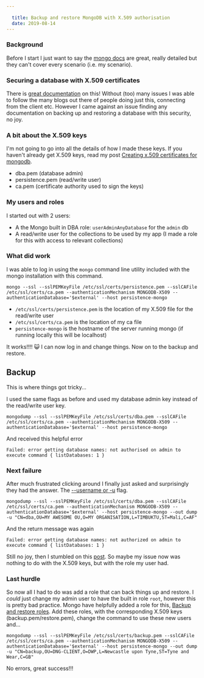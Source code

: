 ```yaml
---
  
  title: Backup and restore MongoDB with X.509 authorisation
  date: 2019-08-14
---
```

  
### Background
Before I start I just want to say the [mongo docs](https://docs.mongodb.com/) are great, really detailed but they can't cover every scenario (i.e. my scenario).

### Securing a database with X.509 certificates
There is [great documentation](https://docs.mongodb.com/manual/core/security-x.509/) on this! Without (too) many issues I was able to follow the many blogs out there of people doing just this, connecting from the client etc.  However I came against an issue finding any documentation on backing up and restoring a database with this security, no joy.

### A bit about the X.509 keys
I'm not going to go into all the details of how I made these keys.  If you haven't already get X.509 keys, read my post [Creating x.509 certificates for mongodb](https://www.grainger.xyz/creating-x-509-certificates-for-mongodb/).

* dba.pem (database admin)
* persistence.pem (read/write user)
* ca.pem (certificate authority used to sign the keys)

### My users and roles
I started out with 2 users:  

* A the Mongo built in DBA role: ```userAdminAnyDatabase``` for the ```admin``` db
* A read/write user for the collections to be used by my app (I made a role for this with access to relevant collections)

### What did work
I was able to log in using the ```mongo``` command line utility included with the mongo installation with this command.

```
mongo --ssl --sslPEMKeyFile /etc/ssl/certs/persistence.pem --sslCAFile /etc/ssl/certs/ca.pem --authenticationMechanism MONGODB-X509 --authenticationDatabase='$external' --host persistence-mongo
```

- ```/etc/ssl/certs/persistence.pem``` is the location of my X.509 file for the read/write user
- ```/etc/ssl/certs/ca.pem``` is the location of my ca file
- ```persistence-mongo``` is the hostname of the server running mongo (if running locally this will be localhost)

It works!!!! 😺  I can now log in and change things.  Now on to the backup and restore.

## Backup 
This is where things got tricky...

I used the same flags as before and used my database admin key instead of the read/write user key.

```
mongodump --ssl --sslPEMKeyFile /etc/ssl/certs/dba.pem --sslCAFile /etc/ssl/certs/ca.pem --authenticationMechanism MONGODB-X509 --authenticationDatabase='$external' --host persistence-mongo
```

And received this helpful error

```
Failed: error getting database names: not authorised on admin to execute command { listDatabases: 1 }
```

### Next failure
After much frustrated clicking around I finally just asked and surprisingly they had the answer.  The [--username or -u](https://docs.mongodb.com/manual/reference/program/mongo/#cmdoption-username) flag.  

```
mongodump --ssl --sslPEMKeyFile /etc/ssl/certs/dba.pem --sslCAFile /etc/ssl/certs/ca.pem --authenticationMechanism MONGODB-X509 --authenticationDatabase='$external' --host persistence-mongo --out dump -u "CN=dba,OU=MY AWESOME OU,O=MY ORGANISATION,L=TIMBUKTU,ST=Mali,C=AF"

```
And the return message was again 

```
Failed: error getting database names: not authorized on admin to execute command { listDatabases: 1 }
```
Still no joy, then I stumbled on this [post](https://stackoverflow.com/questions/23943651/mongodb-admin-user-not-authorized).  So maybe my issue now was nothing to do with the X.509 keys, but with the role my user had.

### Last hurdle 
So now all I had to do was add a role that can back things up and restore.  I *could* just change my admin user to have the built in role ```root```, however this is pretty bad practice.  Mongo have helpfully added a role for this, [Backup and restore roles](https://docs.mongodb.com/manual/reference/built-in-roles/#backup-and-restoration-roles).  Add these roles, with the corresponding X.509 keys (backup.pem/restore.pem), change the command to use these new users and...

```
mongodump --ssl --sslPEMKeyFile /etc/ssl/certs/backup.pem --sslCAFile /etc/ssl/certs/ca.pem --authenticationMechanism MONGODB-X509 --authenticationDatabase='$external' --host persistence-mongo --out dump -u "CN=backup,OU=DNG-CLIENT,O=DWP,L=Newcastle upon Tyne,ST=Tyne and Wear,C=GB"
```

No errors, great success!!!

 



  